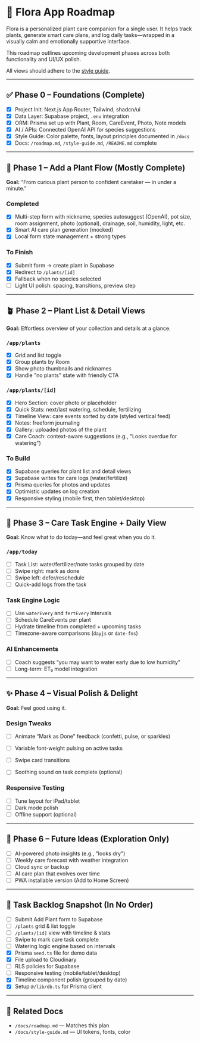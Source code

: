 # 🌿 Flora App Roadmap

Flora is a personalized plant care companion for a single user. It helps track plants, generate smart care plans, and log daily tasks—wrapped in a visually calm and emotionally supportive interface.

This roadmap outlines upcoming development phases across both functionality and UI/UX polish.

All views should adhere to the [style guide](./style-guide.md).

---

## ✅ Phase 0 – Foundations (Complete)
- [x] Project Init: Next.js App Router, Tailwind, shadcn/ui
- [x] Data Layer: Supabase project, `.env` integration
- [x] ORM: Prisma set up with Plant, Room, CareEvent, Photo, Note models
- [x] AI / APIs: Connected OpenAI API for species suggestions
- [x] Style Guide: Color palette, fonts, layout principles documented in `/docs`
- [x] Docs: `/roadmap.md`, `/style-guide.md`, `/README.md` complete

---

## 🌱 Phase 1 – Add a Plant Flow (Mostly Complete)
**Goal:** “From curious plant person to confident caretaker — in under a minute.”

### Completed
- [x] Multi-step form with nickname, species autosuggest (OpenAI), pot size, room assignment, photo (optional), drainage, soil, humidity, light, etc.
- [x] Smart AI care plan generation (mocked)
- [x] Local form state management + strong types

### To Finish
 - [x] Submit form → create plant in Supabase
- [x] Redirect to `/plants/[id]`
 - [x] Fallback when no species selected
- [ ] Light UI polish: spacing, transitions, preview step

---

## 🪴 Phase 2 – Plant List & Detail Views
**Goal:** Effortless overview of your collection and details at a glance.

### `/app/plants`
- [x] Grid and list toggle
- [x] Group plants by Room
- [x] Show photo thumbnails and nicknames
- [x] Handle "no plants" state with friendly CTA

### `/app/plants/[id]`
 - [x] Hero Section: cover photo or placeholder
 - [x] Quick Stats: next/last watering, schedule, fertilizing
 - [x] Timeline View: care events sorted by date (styled vertical feed)
 - [x] Notes: freeform journaling
 - [x] Gallery: uploaded photos of the plant
  - [x] Care Coach: context-aware suggestions (e.g., "Looks overdue for watering")

### To Build
- [x] Supabase queries for plant list and detail views
 - [x] Supabase writes for care logs (water/fertilize)
 - [x] Prisma queries for photos and updates
 - [x] Optimistic updates on log creation
- [x] Responsive styling (mobile first, then tablet/desktop)

---

## 📅 Phase 3 – Care Task Engine + Daily View
**Goal:** Know what to do today—and feel great when you do it.

### `/app/today`
- [ ] Task List: water/fertilizer/note tasks grouped by date
- [ ] Swipe right: mark as done
- [ ] Swipe left: defer/reschedule
- [ ] Quick-add logs from the task

### Task Engine Logic
- [ ] Use `waterEvery` and `fertEvery` intervals
- [ ] Schedule CareEvents per plant
- [ ] Hydrate timeline from completed + upcoming tasks
- [ ] Timezone-aware comparisons (`dayjs` or `date-fns`)

### AI Enhancements
- [ ] Coach suggests “you may want to water early due to low humidity”
- [ ] Long-term: ET₀ model integration

---



## ✨ Phase 4 – Visual Polish & Delight
**Goal:** Feel good using it.

### Design Tweaks
- [ ] Animate “Mark as Done” feedback (confetti, pulse, or sparkles)
- [ ] Variable font-weight pulsing on active tasks
- [ ] Swipe card transitions
- [ ] Soothing sound on task complete (optional)



### Responsive Testing
- [ ] Tune layout for iPad/tablet
- [ ] Dark mode polish
- [ ] Offline support (optional)

---

## 🔮 Phase 6 – Future Ideas (Exploration Only)
- [ ] AI-powered photo insights (e.g., "looks dry")
- [ ] Weekly care forecast with weather integration
- [ ] Cloud sync or backup
- [ ] AI care plan that evolves over time
- [ ] PWA installable version (Add to Home Screen)

---

## 🧾 Task Backlog Snapshot (In No Order)
- [ ] Submit Add Plant form to Supabase
- [ ] `/plants` grid & list toggle
- [ ] `/plants/[id]` view with timeline & stats
- [ ] Swipe to mark care task complete
- [ ] Watering logic engine based on intervals
- [x] Prisma `seed.ts` file for demo data
 - [x] File upload to Cloudinary
- [ ] RLS policies for Supabase
- [ ] Responsive testing (mobile/tablet/desktop)
- [x] Timeline component polish (grouped by date)
- [x] Setup `@/lib/db.ts` for Prisma client

---

## 📘 Related Docs
- `/docs/roadmap.md` — Matches this plan
- `/docs/style-guide.md` — UI tokens, fonts, color


